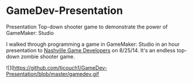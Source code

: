 # GameDev-Presentation
Presentation Top-down shooter game to demonstrate the power of GameMaker: Studio

I walked through programming a game in GameMaker: Studio in an hour presentation to [Nashville Game Developers](https://www.facebook.com/groups/NashGameDev/) on 8/25/14. It's an endless top-down zombie shooter game.

![](https://github.com/tjcouch1/GameDev-Presentation/blob/master/gamedev.gif